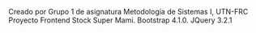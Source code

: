 Creado por Grupo 1 de asignatura Metodología de Sistemas I, UTN-FRC
Proyecto Frontend Stock Super Mami. 
Bootstrap 4.1.0. 
JQuery 3.2.1
